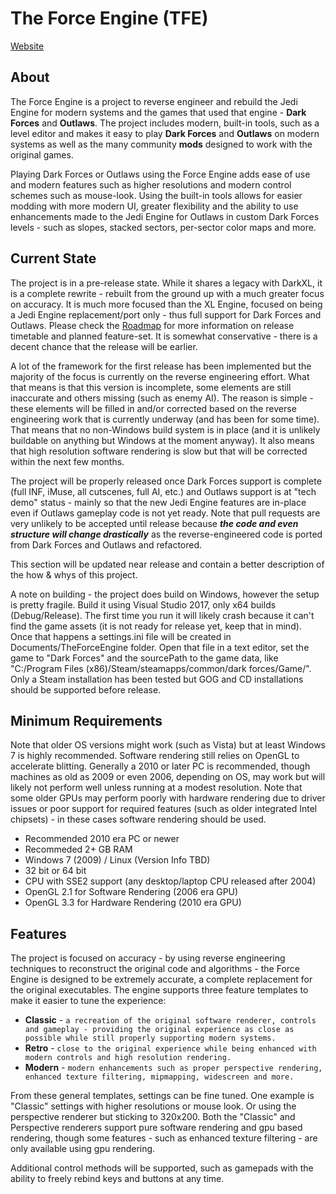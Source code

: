 # The Force Engine (TFE)
[Website](https://theforceengine.github.io/)

## About
The Force Engine is a project to reverse engineer and rebuild the Jedi Engine for modern systems and the games that used that engine - **Dark Forces** and **Outlaws**. The project includes modern, built-in tools, such as a level editor and makes it easy to play **Dark Forces** and **Outlaws** on modern systems as well as the many community **mods** designed to work with the original games.

Playing Dark Forces or Outlaws using the Force Engine adds ease of use and modern features such as higher resolutions and modern control schemes such as mouse-look. Using the built-in tools allows for easier modding with more modern UI, greater flexibility and the ability to use enhancements made to the Jedi Engine for Outlaws in custom Dark Forces levels - such as slopes, stacked sectors, per-sector color maps and more.

## Current State
The project is in a pre-release state. While it shares a legacy with DarkXL, it is a complete rewrite - rebuilt from the ground up with a much greater focus on accuracy. It is much more focused than the XL Engine, focused on being a Jedi Engine replacement/port only - thus full support for Dark Forces and Outlaws. Please check the [Roadmap](Roadmap.md) for more information on release timetable and planned feature-set. It is somewhat conservative - there is a decent chance that the release will be earlier.

A lot of the framework for the first release has been implemented but the majority of the focus is currently on the reverse engineering effort. What that means is that this version is incomplete, some elements are still inaccurate and others missing (such as enemy AI). 
The reason is simple - these elements will be filled in and/or corrected based on the reverse engineering work that is currently underway (and has been for some time). That means that no non-Windows build system is in place (and it is unlikely buildable on anything but Windows at the moment anyway). It also means that high resolution software rendering is slow but that will be corrected within the next few months.

The project will be properly released once Dark Forces support is complete (full INF, iMuse, all cutscenes, full AI, etc.) and Outlaws support is at "tech demo" status - mainly so that the new Jedi Engine features are in-place even if Outlaws gameplay code is not yet ready. Note that pull requests are very unlikely to be accepted until release because __*the code and even structure will change drastically*__ as the reverse-engineered code is ported from Dark Forces and Outlaws and refactored.

This section will be updated near release and contain a better description of the how & whys of this project.

A note on building - the project does build on Windows, however the setup is pretty fragile. Build it using Visual Studio 2017, only x64 builds (Debug/Release). The first time you run it will likely crash because it can't find the game assets (it is not ready for release yet, keep that in mind). Once that happens a settings.ini file will be created in Documents/TheForceEngine folder. Open that file in a text editor, set the game to "Dark Forces" and the sourcePath to the game data, like "C:/Program Files (x86)/Steam/steamapps/common/dark forces/Game/". Only a Steam installation has been tested but GOG and CD installations should be supported before release.

## Minimum Requirements
Note that older OS versions might work (such as Vista) but at least Windows 7 is highly recommended. Software rendering still relies on OpenGL to accelerate blitting. Generally a 2010 or later PC is recommended, though machines as old as 2009 or even 2006, depending on OS, may work but will likely not perform well unless running at a modest resolution. Note that some older GPUs may perform poorly with hardware rendering due to driver issues or poor support for required features (such as older integrated Intel chipsets) - in these cases software rendering should be used.
* Recommended 2010 era PC or newer
* Recommeded 2+ GB RAM
* Windows 7 (2009) / Linux (Version Info TBD)
* 32 bit or 64 bit
* CPU with SSE2 support (any desktop/laptop CPU released after 2004)
* OpenGL 2.1 for Software Rendering (2006 era GPU)
* OpenGL 3.3 for Hardware Rendering (2010 era GPU)

## Features
The project is focused on accuracy - by using reverse engineering techniques to reconstruct the original code and algorithms - the Force Engine is designed to be extremely accurate, a complete replacement for the original executables. The engine supports three feature templates to make it easier to tune the experience:
* **Classic** - `a recreation of the original software renderer, controls and gameplay - providing the original experience as close as possible while still properly supporting modern systems.`
* **Retro** - `close to the original experience while being enhanced with modern controls and high resolution rendering.`
* **Modern** - `modern enhancements such as proper perspective rendering, enhanced texture filtering, mipmapping, widescreen and more.`

From these general templates, settings can be fine tuned. One example is "Classic" settings with higher resolutions or mouse look. Or using the perspective renderer but sticking to 320x200. Both the "Classic" and Perspective renderers support pure software rendering and gpu based rendering, though some features - such as enhanced texture filtering - are only available using gpu rendering.

Additional control methods will be supported, such as gamepads with the ability to freely rebind keys and buttons at any time.

